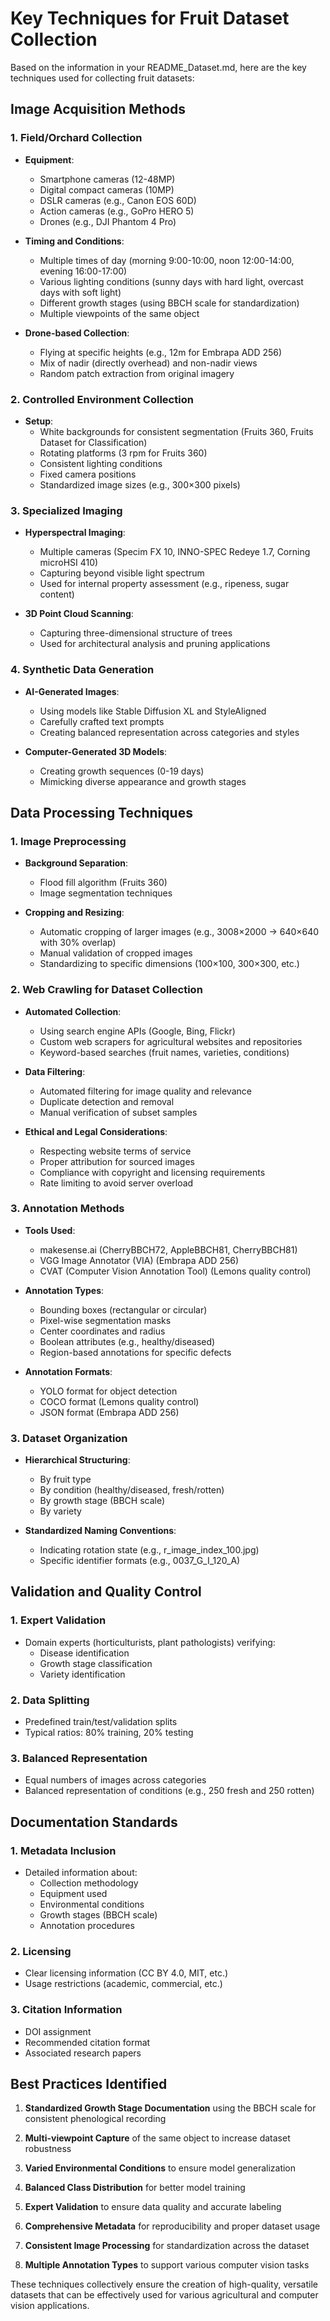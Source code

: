 # Key Techniques for Fruit Dataset Collection

Based on the information in your README_Dataset.md, here are the key techniques used for collecting fruit datasets:

## Image Acquisition Methods

### 1. Field/Orchard Collection
- **Equipment**: 
  - Smartphone cameras (12-48MP)
  - Digital compact cameras (10MP)
  - DSLR cameras (e.g., Canon EOS 60D)
  - Action cameras (e.g., GoPro HERO 5)
  - Drones (e.g., DJI Phantom 4 Pro)

- **Timing and Conditions**:
  - Multiple times of day (morning 9:00-10:00, noon 12:00-14:00, evening 16:00-17:00)
  - Various lighting conditions (sunny days with hard light, overcast days with soft light)
  - Different growth stages (using BBCH scale for standardization)
  - Multiple viewpoints of the same object

- **Drone-based Collection**:
  - Flying at specific heights (e.g., 12m for Embrapa ADD 256)
  - Mix of nadir (directly overhead) and non-nadir views
  - Random patch extraction from original imagery

### 2. Controlled Environment Collection
- **Setup**:
  - White backgrounds for consistent segmentation (Fruits 360, Fruits Dataset for Classification)
  - Rotating platforms (3 rpm for Fruits 360)
  - Consistent lighting conditions
  - Fixed camera positions
  - Standardized image sizes (e.g., 300×300 pixels)

### 3. Specialized Imaging
- **Hyperspectral Imaging**:
  - Multiple cameras (Specim FX 10, INNO-SPEC Redeye 1.7, Corning microHSI 410)
  - Capturing beyond visible light spectrum
  - Used for internal property assessment (e.g., ripeness, sugar content)

- **3D Point Cloud Scanning**:
  - Capturing three-dimensional structure of trees
  - Used for architectural analysis and pruning applications

### 4. Synthetic Data Generation
- **AI-Generated Images**:
  - Using models like Stable Diffusion XL and StyleAligned
  - Carefully crafted text prompts
  - Creating balanced representation across categories and styles

- **Computer-Generated 3D Models**:
  - Creating growth sequences (0-19 days)
  - Mimicking diverse appearance and growth stages

## Data Processing Techniques

### 1. Image Preprocessing
- **Background Separation**:
  - Flood fill algorithm (Fruits 360)
  - Image segmentation techniques

- **Cropping and Resizing**:
  - Automatic cropping of larger images (e.g., 3008×2000 → 640×640 with 30% overlap)
  - Manual validation of cropped images
  - Standardizing to specific dimensions (100×100, 300×300, etc.)

### 2. Web Crawling for Dataset Collection
- **Automated Collection**:
  - Using search engine APIs (Google, Bing, Flickr)
  - Custom web scrapers for agricultural websites and repositories
  - Keyword-based searches (fruit names, varieties, conditions)
  
- **Data Filtering**:
  - Automated filtering for image quality and relevance
  - Duplicate detection and removal
  - Manual verification of subset samples
  
- **Ethical and Legal Considerations**:
  - Respecting website terms of service
  - Proper attribution for sourced images
  - Compliance with copyright and licensing requirements
  - Rate limiting to avoid server overload

### 3. Annotation Methods
- **Tools Used**:
  - makesense.ai (CherryBBCH72, AppleBBCH81, CherryBBCH81)
  - VGG Image Annotator (VIA) (Embrapa ADD 256)
  - CVAT (Computer Vision Annotation Tool) (Lemons quality control)

- **Annotation Types**:
  - Bounding boxes (rectangular or circular)
  - Pixel-wise segmentation masks
  - Center coordinates and radius
  - Boolean attributes (e.g., healthy/diseased)
  - Region-based annotations for specific defects

- **Annotation Formats**:
  - YOLO format for object detection
  - COCO format (Lemons quality control)
  - JSON format (Embrapa ADD 256)

### 3. Dataset Organization
- **Hierarchical Structuring**:
  - By fruit type
  - By condition (healthy/diseased, fresh/rotten)
  - By growth stage (BBCH scale)
  - By variety

- **Standardized Naming Conventions**:
  - Indicating rotation state (e.g., r_image_index_100.jpg)
  - Specific identifier formats (e.g., 0037_G_I_120_A)

## Validation and Quality Control

### 1. Expert Validation
- Domain experts (horticulturists, plant pathologists) verifying:
  - Disease identification
  - Growth stage classification
  - Variety identification

### 2. Data Splitting
- Predefined train/test/validation splits
- Typical ratios: 80% training, 20% testing

### 3. Balanced Representation
- Equal numbers of images across categories
- Balanced representation of conditions (e.g., 250 fresh and 250 rotten)

## Documentation Standards

### 1. Metadata Inclusion
- Detailed information about:
  - Collection methodology
  - Equipment used
  - Environmental conditions
  - Growth stages (BBCH scale)
  - Annotation procedures

### 2. Licensing
- Clear licensing information (CC BY 4.0, MIT, etc.)
- Usage restrictions (academic, commercial, etc.)

### 3. Citation Information
- DOI assignment
- Recommended citation format
- Associated research papers

## Best Practices Identified

1. **Standardized Growth Stage Documentation** using the BBCH scale for consistent phenological recording

2. **Multi-viewpoint Capture** of the same object to increase dataset robustness

3. **Varied Environmental Conditions** to ensure model generalization

4. **Balanced Class Distribution** for better model training

5. **Expert Validation** to ensure data quality and accurate labeling

6. **Comprehensive Metadata** for reproducibility and proper dataset usage

7. **Consistent Image Processing** for standardization across the dataset

8. **Multiple Annotation Types** to support various computer vision tasks

These techniques collectively ensure the creation of high-quality, versatile datasets that can be effectively used for various agricultural and computer vision applications.